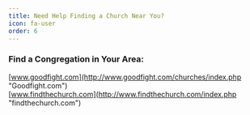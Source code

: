 ```yaml
---
title: Need Help Finding a Church Near You?
icon: fa-user
order: 6
---
```


### Find a Congregation in Your Area:
[www.goodfight.com](http://www.goodfight.com/churches/index.php "Goodfight.com")  
[www.findthechurch.com](http://www.findthechurch.com/index.php "findthechurch.com")
